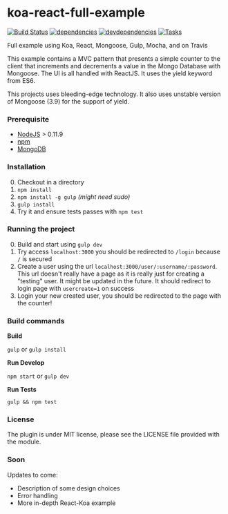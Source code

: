 # koa-react-full-example

[![Build Status][travis.img]][travis.url]
[![dependencies][deps.img]][deps.url]
[![devdependencies][devdeps.img]][devdeps.url]
[![Tasks][waffle.img]][waffle.url]

Full example using Koa, React, Mongoose, Gulp, Mocha, and on Travis

This example contains a MVC pattern that presents a simple counter to the client that increments and decrements a value in the Mongo Database with Mongoose. The UI is all handled with ReactJS. It uses the yield keyword from ES6.

This projects uses bleeding-edge technology. It also uses unstable version of Mongoose (3.9) for the support of yield.

### Prerequisite

* [NodeJS](http://nodejs.org/download/) > 0.11.9
* [npm](https://www.npmjs.org/)
* [MongoDB](http://www.mongodb.org/downloads)

### Installation

0. Checkout in a directory
0. `npm install`
0. `npm install -g gulp` *(might need sudo)*
0. `gulp install`
0. Try it and ensure tests passes with `npm test`

### Running the project

0. Build and start using `gulp dev`
0. Try access `localhost:3000` you should be redirected to `/login` because `/` is secured
0. Create a user using the url `localhost:3000/user/:username/:password`. This url doesn't really have a page as it is really just for creating a "testing" user. It might be updated in the future. It should redirect to login page with `usercreate=1` on success
0. Login your new created user, you should be redirected to the page with the counter!


### Build commands

**Build**

`gulp` or `gulp install`

**Run Develop**

`npm start` or `gulp dev`

**Run Tests**

`gulp && npm test`

### License

The plugin is under MIT license, please see the LICENSE file provided with the module.

### Soon

Updates to come:

 - Description of some design choices
 - Error handling
 - More in-depth React-Koa example

[travis.img]: https://api.travis-ci.org/dozoisch/koa-react-full-example.svg
[travis.url]: https://travis-ci.org/dozoisch/koa-react-full-example
[deps.img]: https://david-dm.org/dozoisch/koa-react-full-example.svg
[deps.url]: https://david-dm.org/dozoisch/koa-react-full-example
[devdeps.img]: https://david-dm.org/dozoisch/koa-react-full-example/dev-status.svg
[devdeps.url]: https://david-dm.org/dozoisch/koa-react-full-example#info=devDependencies
[waffle.img]: https://badge.waffle.io/dozoisch/koa-react-full-example.png?label=planned&title=Ready
[waffle.url]: https://waffle.io/dozoisch/koa-react-full-example

